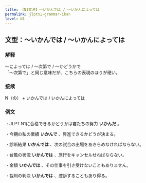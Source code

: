 ```yaml
---
title: 【N1文法】〜いかんでは / 〜いかんによっては
permalink: jlptn1-grammar-ikan
level: N1
---
```


## 文型：〜いかんでは / 〜いかんによっては

### 解释

〜によっては / 〜次第で / 〜かどうかで  
「〜次第で」と同じ意味だが、こちらの表現のほうが硬い。

### 接续

N（の） + いかんでは / いかんによっては


### 例文

・JLPT N1に合格できるかどうかは君たちの努力 **いかんだ** 。

・今期の私の業績 **いかんで** 、昇進できるかどうが決まる。

・診断結果 **いかんでは** 、次の試合の出場をあきらめなければならない。

・台風の状況 **いかんでは** 、旅行をキャンセルせねばならない。

・金額 **いかんでは** 、その仕事を引き受けないこともありません。

・裁判の判決 **いかんでは** 、控訴することもあり得る。

